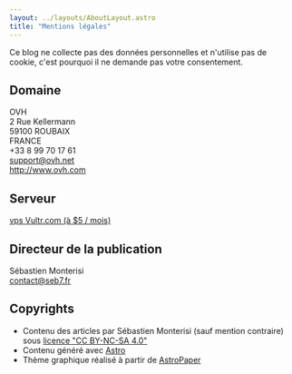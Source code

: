 ```yaml
---
layout: ../layouts/AboutLayout.astro
title: "Mentions légales"
---
```


Ce blog ne collecte pas des données personnelles et n'utilise pas de cookie, c'est pourquoi il ne demande pas votre consentement.

## Domaine

OVH  
2 Rue Kellermann  
59100 ROUBAIX  
FRANCE  
+33 8 99 70 17 61  
support@ovh.net  
http://www.ovh.com

## Serveur

[vps Vultr.com (à $5 / mois)](https://www.vultr.com/?ref=6817369)

## Directeur de la publication

Sébastien Monterisi  
contact@seb7.fr

## Copyrights

- Contenu des articles par Sébastien Monterisi (sauf mention contraire) sous [licence "CC BY-NC-SA 4.0"](http://creativecommons.org/licenses/by-nc-sa/4.0/)
- Contenu généré avec [Astro](https://astro.build/)
- Thème graphique réalisé à partir de [AstroPaper](https://astro-paper.pages.dev/)

